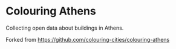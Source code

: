 # Colouring Athens

Collecting open data about buildings in Athens.

Forked from https://github.com/colouring-cities/colouring-athens

<!-- [Colouring London](http://colouring.london/) is a web-based citizen social
science project designed to help address these questions by crowdsourcing and
visualising twelve categories of information on London’s buildings. -->

